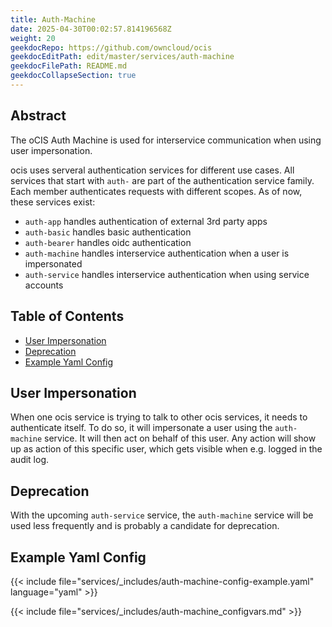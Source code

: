 ```yaml
---
title: Auth-Machine
date: 2025-04-30T00:02:57.814196568Z
weight: 20
geekdocRepo: https://github.com/owncloud/ocis
geekdocEditPath: edit/master/services/auth-machine
geekdocFilePath: README.md
geekdocCollapseSection: true
---
```


<!-- Do not edit this file, it is autogenerated. Edit the service README.md instead -->

## Abstract


The oCIS Auth Machine is used for interservice communication when using user impersonation.

ocis uses serveral authentication services for different use cases. All services that start with `auth-` are part of the authentication service family. Each member authenticates requests with different scopes. As of now, these services exist:
  -   `auth-app` handles authentication of external 3rd party apps
  -   `auth-basic` handles basic authentication
  -   `auth-bearer` handles oidc authentication
  -   `auth-machine` handles interservice authentication when a user is impersonated
  -   `auth-service` handles interservice authentication when using service accounts


## Table of Contents

* [User Impersonation](#user-impersonation)
* [Deprecation](#deprecation)
* [Example Yaml Config](#example-yaml-config)

## User Impersonation

When one ocis service is trying to talk to other ocis services, it needs to authenticate itself. To do so, it will impersonate a user using the `auth-machine` service. It will then act on behalf of this user. Any action will show up as action of this specific user, which gets visible when e.g. logged in the audit log.

## Deprecation

With the upcoming `auth-service` service, the `auth-machine` service will be used less frequently and is probably a candidate for deprecation.
## Example Yaml Config
{{< include file="services/_includes/auth-machine-config-example.yaml"  language="yaml" >}}

{{< include file="services/_includes/auth-machine_configvars.md" >}}

